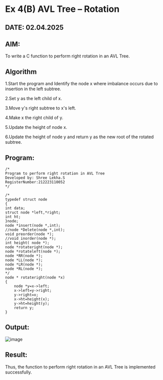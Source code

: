 # Ex 4(B) AVL Tree – Rotation
## DATE: 02.04.2025
## AIM:
To write a C function to perform right rotation in an AVL Tree.

## Algorithm

1.Start the program and Identify the node x where imbalance occurs due to insertion in the left subtree.

2.Set y as the left child of x.

3.Move y's right subtree to x's left.

4.Make x the right child of y.

5.Update the height of node x.

6.Update the height of node y and return y as the new root of the rotated subtree.

## Program:
```
/*
Program to perform right rotation in AVL Tree
Developed by: Shree Lekha.S
RegisterNumber:212223110052 
*/

/*
typedef struct node
{
int data;
struct node *left,*right;
int ht;
}node;
node *insert(node *,int);
//node *Delete(node *,int);
void preorder(node *);
//void inorder(node *);
int height( node *);
node *rotateright(node *);
node *rotateleft(node *);
node *RR(node *);
node *LL(node *);
node *LR(node *);
node *RL(node *);
*/
node * rotateright(node *x)
{
    node *y=x->left;
    x->left=y->right;
    y->right=x;
    x->ht=height(x);
    y->ht=height(y);
    return y;
}

```

## Output:

![image](https://github.com/user-attachments/assets/961ee124-2c35-4b56-91b0-1c3a73c3e423)




## Result:
Thus, the function to perform right rotation in an AVL Tree is implemented successfully.
